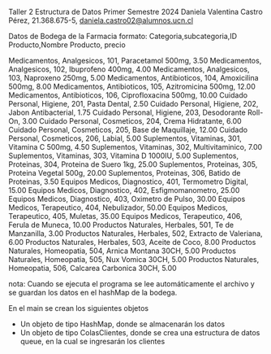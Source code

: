 Taller 2 Estructura de Datos Primer Semestre 2024
Daniela Valentina Castro Pérez, 21.368.675-5, daniela.castro02@alumnos.ucn.cl


Datos de Bodega de la Farmacia
formato: Categoria,subcategoria,ID Producto,Nombre Producto, precio

Medicamentos, Analgesicos, 101, Paracetamol 500mg, 3.50
Medicamentos, Analgesicos, 102, Ibuprofeno 400mg, 4.00
Medicamentos, Analgesicos, 103, Naproxeno 250mg, 5.00
Medicamentos, Antibioticos, 104, Amoxicilina 500mg, 8.00
Medicamentos, Antibioticos, 105, Azitromicina 500mg, 12.00
Medicamentos, Antibioticos, 106, Ciprofloxacina 500mg, 10.00
Cuidado Personal, Higiene, 201, Pasta Dental, 2.50
Cuidado Personal, Higiene, 202, Jabon Antibacterial, 1.75
Cuidado Personal, Higiene, 203, Desodorante Roll-On, 3.00
Cuidado Personal, Cosmeticos, 204, Crema Hidratante, 6.00
Cuidado Personal, Cosmeticos, 205, Base de Maquillaje, 12.00
Cuidado Personal, Cosmeticos, 206, Labial, 5.00
Suplementos, Vitaminas, 301, Vitamina C 500mg, 4.50
Suplementos, Vitaminas, 302, Multivitaminico, 7.00
Suplementos, Vitaminas, 303, Vitamina D 1000IU, 5.00
Suplementos, Proteinas, 304, Proteina de Suero 1kg, 25.00
Suplementos, Proteinas, 305, Proteina Vegetal 500g, 20.00
Suplementos, Proteinas, 306, Batido de Proteinas, 3.50
Equipos Medicos, Diagnostico, 401, Termometro Digital, 15.00
Equipos Medicos, Diagnostico, 402, Esfigmomanometro, 25.00
Equipos Medicos, Diagnostico, 403, Oximetro de Pulso, 30.00
Equipos Medicos, Terapeutico, 404, Nebulizador, 50.00
Equipos Medicos, Terapeutico, 405, Muletas, 35.00
Equipos Medicos, Terapeutico, 406, Ferula de Muneca, 10.00
Productos Naturales, Herbales, 501, Te de Manzanilla, 3.00
Productos Naturales, Herbales, 502, Extracto de Valeriana, 6.00
Productos Naturales, Herbales, 503, Aceite de Coco, 8.00
Productos Naturales, Homeopatia, 504, Arnica Montana 30CH, 5.00
Productos Naturales, Homeopatia, 505, Nux Vomica 30CH, 5.00
Productos Naturales, Homeopatia, 506, Calcarea Carbonica 30CH, 5.00

nota: Cuando se ejecuta el programa se lee automáticamente el archivo y se guardan los datos en el hashMap de la bodega.

En el main se crean los siguientes objetos
- Un objeto de tipo HashMap, donde se almacenarán los datos
- Un objeto de tipo ColasClientes, donde se crea una estructura de datos queue, en la cual se ingresarán los clientes
